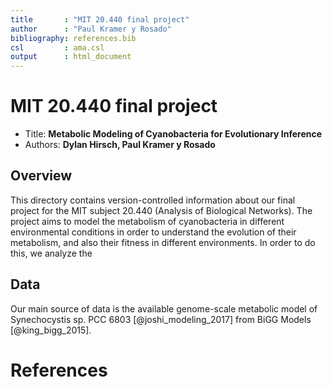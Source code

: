 ```yaml
---
title       : "MIT 20.440 final project"
author      : "Paul Kramer y Rosado"
bibliography: references.bib
csl         : ama.csl
output		: html_document
---
```


# MIT 20.440 final project
 - Title: **Metabolic Modeling of Cyanobacteria for Evolutionary Inference**
 - Authors: **Dylan Hirsch, Paul Kramer y Rosado**
## Overview
This directory contains version-controlled information about our final project for the MIT subject 20.440 (Analysis of Biological Networks). The project aims to model the metabolism of cyanobacteria in different environmental conditions in order to understand the evolution of their metabolism, and also their fitness in different environments. In order to do this, we analyze the 


## Data
Our main source of data is the available genome-scale metabolic model of Synechocystis sp. PCC 6803 [@joshi_modeling_2017] from BiGG Models [@king_bigg_2015].

# References
